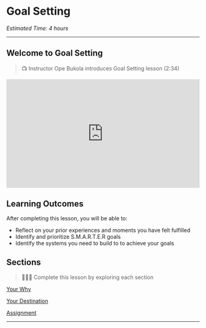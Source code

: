 # Goal Setting

*Estimated Time: 4 hours*

---

## Welcome to Goal Setting

>  📺 Instructor Ope Bukola introduces Goal Setting lesson (2:34)

<div style="position: relative; padding-bottom: 56.25%; height: 0;">
  <iframe width="560" height="315" src="https://www.youtube.com/embed/NGGbsB9Oa7U" title="YouTube video player" frameborder="0" allow="accelerometer; autoplay; clipboard-write; encrypted-media; gyroscope; picture-in-picture; web-share" allowfullscreen style="position: absolute; top: 0; left: 0; width: 100%; height: 100%;"></iframe>
</div>

## Learning Outcomes

After completing this lesson, you will be able to:

- Reflect on your prior experiences and moments you have felt fulfilled
- Identify and prioritize S.M.A.R.T.E.R goals
- Identify the systems you need to build to to achieve your goals

## Sections

> 👩🏿‍🏫 Complete this lesson by exploring each section

[Your Why](/lessons/goal-setting/why.md)

[Your Destination](/lessons/goal-setting/destination.md)

[Assignment](/lessons/goal-setting/assignment.md)

---
